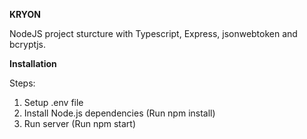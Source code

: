 **KRYON**

NodeJS project sturcture with Typescript, Express, jsonwebtoken and bcryptjs.

**Installation**

Steps:

1. Setup .env file
2. Install Node.js dependencies (Run npm install)
3. Run server (Run npm start)
